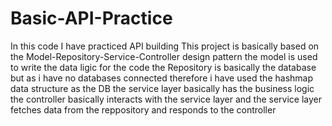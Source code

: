 # Basic-API-Practice
In  this code I have practiced API building
This project is basically based on the Model-Repository-Service-Controller design pattern
the model is used to write the data ligic for the code
the Repository is basically the database but as i have no databases connected therefore i have used the hashmap data structure as the DB
the service layer basically has the business logic
the controller basically interacts with the service layer and the service layer fetches data from the reppository and responds to the controller
